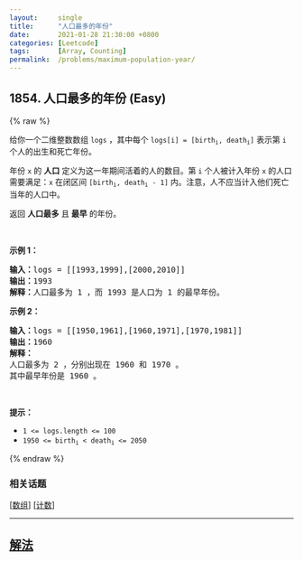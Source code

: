 ```yaml
---
layout:     single
title:      "人口最多的年份"
date:       2021-01-28 21:30:00 +0800
categories: [Leetcode]
tags:       [Array, Counting]
permalink:  /problems/maximum-population-year/
---
```


## 1854. 人口最多的年份 (Easy)

{% raw %}

<p>给你一个二维整数数组 <code>logs</code> ，其中每个 <code>logs[i] = [birth<sub>i</sub>, death<sub>i</sub>]</code> 表示第 <code>i</code> 个人的出生和死亡年份。</p>

<p>年份 <code>x</code> 的 <strong>人口</strong> 定义为这一年期间活着的人的数目。第 <code>i</code> 个人被计入年份 <code>x</code> 的人口需要满足：<code>x</code> 在闭区间 <code>[birth<sub>i</sub>, death<sub>i</sub> - 1]</code> 内。注意，人不应当计入他们死亡当年的人口中。</p>

<p>返回 <strong>人口最多</strong> 且 <strong>最早</strong> 的年份。</p>

<p> </p>

<p><strong>示例 1：</strong></p>

<pre><strong>输入：</strong>logs = [[1993,1999],[2000,2010]]
<strong>输出：</strong>1993
<strong>解释：</strong>人口最多为 1 ，而 1993 是人口为 1 的最早年份。
</pre>

<p><strong>示例 2：</strong></p>

<pre><strong>输入：</strong>logs = [[1950,1961],[1960,1971],[1970,1981]]
<strong>输出：</strong>1960
<strong>解释：</strong> 
人口最多为 2 ，分别出现在 1960 和 1970 。
其中最早年份是 1960 。</pre>

<p> </p>

<p><strong>提示：</strong></p>

<ul>
	<li><code>1 &lt;= logs.length &lt;= 100</code></li>
	<li><code>1950 &lt;= birth<sub>i</sub> &lt; death<sub>i</sub> &lt;= 2050</code></li>
</ul>

{% endraw %}

### 相关话题
  [[数组](https://github.com/awesee/leetcode/tree/main/tag/array/README.md)]
  [[计数](https://github.com/awesee/leetcode/tree/main/tag/counting/README.md)]

---

## [解法](https://github.com/awesee/leetcode/tree/main/problems/maximum-population-year)
